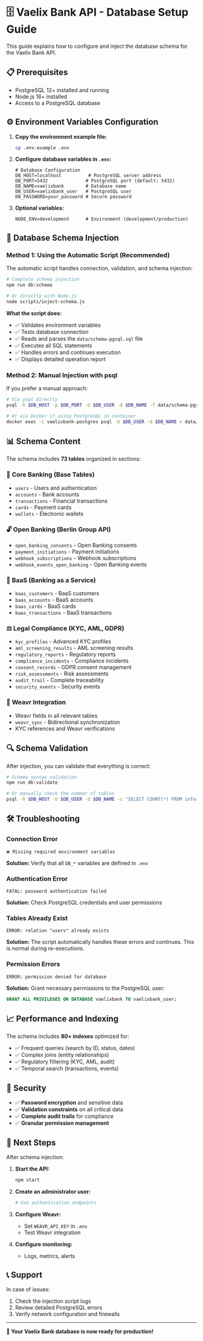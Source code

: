 # 🗄️ Vaelix Bank API - Database Setup Guide

This guide explains how to configure and inject the database schema for the Vaelix Bank API.

## 📋 Prerequisites

- PostgreSQL 12+ installed and running
- Node.js 16+ installed
- Access to a PostgreSQL database

## ⚙️ Environment Variables Configuration

1. **Copy the environment example file:**
   ```bash
   cp .env.example .env
   ```

2. **Configure database variables in `.env`:**
   ```env
   # Database Configuration
   DB_HOST=localhost          # PostgreSQL server address
   DB_PORT=5432              # PostgreSQL port (default: 5432)
   DB_NAME=vaelixbank        # Database name
   DB_USER=vaelixbank_user   # PostgreSQL user
   DB_PASSWORD=your_password # Secure password
   ```

3. **Optional variables:**
   ```env
   NODE_ENV=development      # Environment (development/production)
   ```

## 🚀 Database Schema Injection

### Method 1: Using the Automatic Script (Recommended)

The automatic script handles connection, validation, and schema injection:

```bash
# Complete schema injection
npm run db:schema

# Or directly with Node.js
node scripts/inject-schema.js
```

**What the script does:**
- ✅ Validates environment variables
- ✅ Tests database connection
- ✅ Reads and parses the `data/schema-pgsql.sql` file
- ✅ Executes all SQL statements
- ✅ Handles errors and continues execution
- ✅ Displays detailed operation report

### Method 2: Manual Injection with psql

If you prefer a manual approach:

```bash
# Via psql directly
psql -h $DB_HOST -p $DB_PORT -U $DB_USER -d $DB_NAME -f data/schema-pgsql.sql

# Or via Docker if using PostgreSQL in container
docker exec -i vaelixbank-postgres psql -U $DB_USER -d $DB_NAME < data/schema-pgsql.sql
```

## 📊 Schema Content

The schema includes **73 tables** organized in sections:

### 🏦 **Core Banking (Base Tables)**
- `users` - Users and authentication
- `accounts` - Bank accounts
- `transactions` - Financial transactions
- `cards` - Payment cards
- `wallets` - Electronic wallets

### 🔓 **Open Banking (Berlin Group API)**
- `open_banking_consents` - Open Banking consents
- `payment_initiations` - Payment initiations
- `webhook_subscriptions` - Webhook subscriptions
- `webhook_events_open_banking` - Open Banking events

### 🏢 **BaaS (Banking as a Service)**
- `baas_customers` - BaaS customers
- `baas_accounts` - BaaS accounts
- `baas_cards` - BaaS cards
- `baas_transactions` - BaaS transactions

### ⚖️ **Legal Compliance (KYC, AML, GDPR)**
- `kyc_profiles` - Advanced KYC profiles
- `aml_screening_results` - AML screening results
- `regulatory_reports` - Regulatory reports
- `compliance_incidents` - Compliance incidents
- `consent_records` - GDPR consent management
- `risk_assessments` - Risk assessments
- `audit_trail` - Complete traceability
- `security_events` - Security events

### 🔗 **Weavr Integration**
- Weavr fields in all relevant tables
- `weavr_sync` - Bidirectional synchronization
- KYC references and Weavr verifications

## 🔍 Schema Validation

After injection, you can validate that everything is correct:

```bash
# Schema syntax validation
npm run db:validate

# Or manually check the number of tables
psql -h $DB_HOST -U $DB_USER -d $DB_NAME -c "SELECT COUNT(*) FROM information_schema.tables WHERE table_schema = 'public';"
```

## 🛠️ Troubleshooting

### Connection Error
```
❌ Missing required environment variables
```
**Solution:** Verify that all `DB_*` variables are defined in `.env`

### Authentication Error
```
FATAL: password authentication failed
```
**Solution:** Check PostgreSQL credentials and user permissions

### Tables Already Exist
```
ERROR: relation "users" already exists
```
**Solution:** The script automatically handles these errors and continues. This is normal during re-executions.

### Permission Errors
```
ERROR: permission denied for database
```
**Solution:** Grant necessary permissions to the PostgreSQL user:
```sql
GRANT ALL PRIVILEGES ON DATABASE vaelixbank TO vaelixbank_user;
```

## 📈 Performance and Indexing

The schema includes **80+ indexes** optimized for:
- ✅ Frequent queries (search by ID, status, dates)
- ✅ Complex joins (entity relationships)
- ✅ Regulatory filtering (KYC, AML, audit)
- ✅ Temporal search (transactions, events)

## 🔐 Security

- ✅ **Password encryption** and sensitive data
- ✅ **Validation constraints** on all critical data
- ✅ **Complete audit trails** for compliance
- ✅ **Granular permission management**

## 🚀 Next Steps

After schema injection:

1. **Start the API:**
   ```bash
   npm start
   ```

2. **Create an administrator user:**
   ```bash
   # Use authentication endpoints
   ```

3. **Configure Weavr:**
   - Set `WEAVR_API_KEY` in `.env`
   - Test Weavr integration

4. **Configure monitoring:**
   - Logs, metrics, alerts

## 📞 Support

In case of issues:
1. Check the injection script logs
2. Review detailed PostgreSQL errors
3. Verify network configuration and firewalls

---

**🎉 Your Vaelix Bank database is now ready for production!**